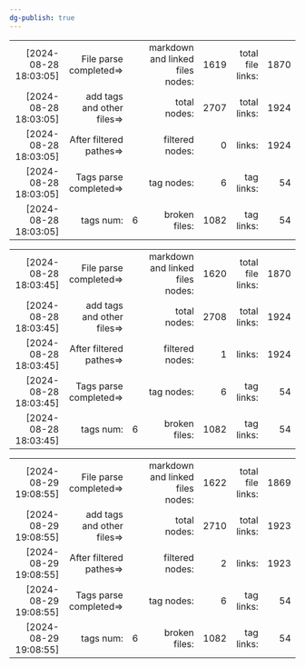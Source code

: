 ```yaml
---
dg-publish: true
---
```



||||||||
|-:|-:|-:|-:|-:|-:|-:|
|[2024-08-28 18:03:05] |File parse completed=>|| markdown and linked files nodes:| 1619| total file links:| 1870|
|[2024-08-28 18:03:05] |add tags and other files=>||  total nodes: |2707|  total links:| 1924|
|[2024-08-28 18:03:05] |After filtered pathes=>|| filtered nodes: |0|  links:| 1924|
|[2024-08-28 18:03:05] |Tags parse completed=>||  tag nodes: |6| tag links:| 54|
|[2024-08-28 18:03:05] |tags num:| 6| broken files: |1082| tag links:| 54|



||||||||
|-:|-:|-:|-:|-:|-:|-:|
|[2024-08-28 18:03:45] |File parse completed=>|| markdown and linked files nodes:| 1620| total file links:| 1870|
|[2024-08-28 18:03:45] |add tags and other files=>||  total nodes: |2708|  total links:| 1924|
|[2024-08-28 18:03:45] |After filtered pathes=>|| filtered nodes: |1|  links:| 1924|
|[2024-08-28 18:03:45] |Tags parse completed=>||  tag nodes: |6| tag links:| 54|
|[2024-08-28 18:03:45] |tags num:| 6| broken files: |1082| tag links:| 54|



||||||||
|-:|-:|-:|-:|-:|-:|-:|
|[2024-08-29 19:08:55] |File parse completed=>|| markdown and linked files nodes:| 1622| total file links:| 1869|
|[2024-08-29 19:08:55] |add tags and other files=>||  total nodes: |2710|  total links:| 1923|
|[2024-08-29 19:08:55] |After filtered pathes=>|| filtered nodes: |2|  links:| 1923|
|[2024-08-29 19:08:55] |Tags parse completed=>||  tag nodes: |6| tag links:| 54|
|[2024-08-29 19:08:55] |tags num:| 6| broken files: |1082| tag links:| 54|

